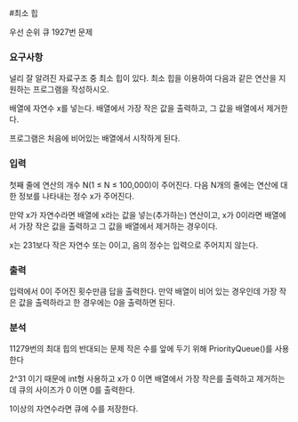 #최소 힙
<p>
우선 순위 큐 1927번 문제
</p>

### 요구사항

널리 잘 알려진 자료구조 중 최소 힙이 있다. 최소 힙을 이용하여 다음과 같은 연산을 지원하는 프로그램을 작성하시오.

배열에 자연수 x를 넣는다.
배열에서 가장 작은 값을 출력하고, 그 값을 배열에서 제거한다.

프로그램은 처음에 비어있는 배열에서 시작하게 된다.

### 입력
첫째 줄에 연산의 개수 N(1 ≤ N ≤ 100,000)이 주어진다. 다음 N개의 줄에는 연산에 대한 정보를 나타내는 정수 x가 주어진다.

만약 x가 자연수라면 배열에 x라는 값을 넣는(추가하는) 연산이고, x가 0이라면 배열에서 가장 작은 값을 출력하고 그 값을 배열에서 제거하는 경우이다. 
 
x는 231보다 작은 자연수 또는 0이고, 음의 정수는 입력으로 주어지지 않는다.

### 출력
입력에서 0이 주어진 횟수만큼 답을 출력한다. 만약 배열이 비어 있는 경우인데 가장 작은 값을 출력하라고 한 경우에는 0을 출력하면 된다.
### 분석
11279번의 최대 힙의 반대되는 문제
작은 수를 앞에 두기 위해   PriorityQueue<Integer>()를 사용한다

2^31 이기 때문에 int형 사용하고 x가 0 이면 배열에서 가장 작은를 출력하고 제거하는데 큐의 사이즈가 0 이면 0를 출력한다.

1이상의 자연수라면 큐에 수를 저장한다. 
